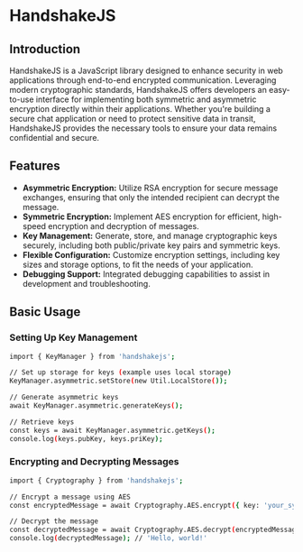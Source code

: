# HandshakeJS

## Introduction
HandshakeJS is a JavaScript library designed to enhance security in web applications through end-to-end encrypted communication. Leveraging modern cryptographic standards, HandshakeJS offers developers an easy-to-use interface for implementing both symmetric and asymmetric encryption directly within their applications. Whether you're building a secure chat application or need to protect sensitive data in transit, HandshakeJS provides the necessary tools to ensure your data remains confidential and secure.

## Features
- **Asymmetric Encryption:** Utilize RSA encryption for secure message exchanges, ensuring that only the intended recipient can decrypt the message.
- **Symmetric Encryption:** Implement AES encryption for efficient, high-speed encryption and decryption of messages.
- **Key Management:** Generate, store, and manage cryptographic keys securely, including both public/private key pairs and symmetric keys.
- **Flexible Configuration:** Customize encryption settings, including key sizes and storage options, to fit the needs of your application.
- **Debugging Support:** Integrated debugging capabilities to assist in development and troubleshooting.

## Basic Usage
### Setting Up Key Management
```bash
import { KeyManager } from 'handshakejs';

// Set up storage for keys (example uses local storage)
KeyManager.asymmetric.setStore(new Util.LocalStore());

// Generate asymmetric keys
await KeyManager.asymmetric.generateKeys();

// Retrieve keys
const keys = await KeyManager.asymmetric.getKeys();
console.log(keys.pubKey, keys.priKey);
```

### Encrypting and Decrypting Messages
```bash
import { Cryptography } from 'handshakejs';

// Encrypt a message using AES
const encryptedMessage = await Cryptography.AES.encrypt({ key: 'your_symmetric_key' }, 'Hello, world!');

// Decrypt the message
const decryptedMessage = await Cryptography.AES.decrypt(encryptedMessage, 'your_symmetric_key');
console.log(decryptedMessage); // 'Hello, world!'
```
